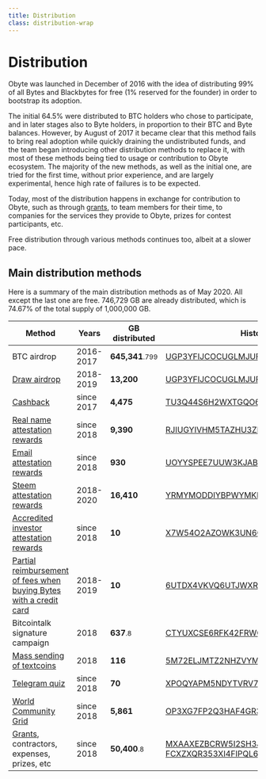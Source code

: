 ```yaml
---
title: Distribution
class: distribution-wrap
---
```


# Distribution

<div class="sub-block">
    Obyte was launched in December of 2016 with the idea of distributing 99% of all Bytes and Blackbytes for free (1% reserved for the founder) in order to bootstrap its adoption.
</div>
<div class="sub-text-block">
    <p>
        The initial 64.5% were distributed to BTC holders who chose to participate, and in later stages also to Byte holders, in proportion to their BTC and Byte balances. However, by August of 2017 it became clear that this method fails to bring real adoption while quickly draining the undistributed funds, and the team began introducing other distribution methods to replace it, with most of these methods being tied to usage or contribution to Obyte ecosystem. The majority of the new methods, as well as the initial one, are tried for the first time, without prior experience, and are largely experimental, hence high rate of failures is to be expected.
    </p>
</div>

Today, most of the distribution happens in exchange for contribution to Obyte, such as through [grants](/grants), to team members for their time, to companies for the services they provide to Obyte, prizes for contest participants, etc.

Free distribution through various methods continues too, albeit at a slower pace.

<div class="distribution-block">
    <div class="info-block">
        <h2>Main distribution methods</h2>
        <p>Here is a summary of the main distribution methods as of May 2020. All except the last one are free. 746,729 GB are already distributed, which is 74.67% of the total supply of 1,000,000 GB.</p>
    </div>
    <table>
    <thead>
    <tr>
        <th>Method</th>
        <th>Years</th>
        <th>GB distributed</th>
        <th>History</th>
    </tr>
    </thead>
    <tbody>
    <tr>
        <td>BTC airdrop</td>
        <td>2016-2017</td>
        <td><b>645,341</b><small>.799</small></td>
        <td><a target="target=_blank" href="https://explorer.obyte.org/#UGP3YFIJCOCUGLMJUFKLXLNYNO4S7PT6">UGP3YFIJCOCUGLMJUFKLXLNYNO4S7PT6</a></td>
    </tr>
    <tr>
        <td><a target="_blank" href="https://medium.com/obyte/weekly-draw-for-the-byteball-community-f464ae731c88">Draw airdrop</a></td>
        <td>2018-2019</td>
        <td><b>13,200</b></td>
        <td><a target="_blank" href="https://explorer.obyte.org/#UGP3YFIJCOCUGLMJUFKLXLNYNO4S7PT6">UGP3YFIJCOCUGLMJUFKLXLNYNO4S7PT6</a></td>
    </tr>
    <tr>
        <td><a target="_blank" href="https://medium.com/obyte/byteball-cashback-program-9c717b8d3173">Cashback</a></td>    
        <td>since 2017</td>    
        <td><b>4,475</b></td>    
        <td><a target="_blank" href="https://explorer.obyte.org/#TU3Q44S6H2WXTGQO6BZAGWFKKJCF7Q3W">TU3Q44S6H2WXTGQO6BZAGWFKKJCF7Q3W</a></td>    
    </tr>
    <tr>
        <td><a target="_blank" href="https://medium.com/obyte/bringing-identity-to-crypto-b35964feee8e">Real name attestation rewards</a></td>
        <td>since 2018</td>
        <td><b>9,390</b></td>
        <td><a target="_blank" href="https://explorer.obyte.org/#RJIUGYIVHM5TAZHU3ZPNTNZL5JF4JUTN">RJIUGYIVHM5TAZHU3ZPNTNZL5JF4JUTN</a></td>
    </tr>
    <tr>
        <td><a target="_blank" href="https://medium.com/obyte/distribution-to-verified-emails-and-sending-cryptocurrency-to-email-episode-ii-cb955fe19d7e?target=_blank">Email attestation rewards</a></td>
        <td>since 2018</td>
        <td><b>930</b></td>
        <td><a target="_blank" href="https://explorer.obyte.org/#UOYYSPEE7UUW3KJAB5F4Y4AWMYMDDB4Y">UOYYSPEE7UUW3KJAB5F4Y4AWMYMDDB4Y</a></td>
    </tr>
    <tr>
        <td><a target="_blank" href="https://medium.com/obyte/introducing-a-bridge-between-byteball-and-steem-and-an-airdrop-548d7958b9e9">Steem attestation rewards</a></td>
        <td>2018-2020</td>
        <td><b>16,410</b></td>
        <td><a target="_blank" href="https://explorer.obyte.org/#YRMYMODDIYBPWYMKFF6HIPDTDVHLDXSF">YRMYMODDIYBPWYMKFF6HIPDTDVHLDXSF</a></td>
    </tr>
    <tr>
        <td><a target="_blank" href="https://medium.com/obyte/attestation-of-accredited-investors-d4a8dabf683b">Accredited investor attestation rewards</a></td>
        <td>since 2018</td>
        <td><b>10</b></td>
        <td><a target="_blank" href="https://explorer.obyte.org/#X7W54O2AZOWK3UN6CJG2TKZ67I2R5DOF">X7W54O2AZOWK3UN6CJG2TKZ67I2R5DOF</a></td>
    </tr>
    <tr>
        <td><a target="_blank" href="https://medium.com/obyte/buying-bytes-with-visa-or-mastercard-d8ee2d1a2b07">Partial reimbursement of fees when buying Bytes with a credit card</a></td>
        <td>2018-2019</td>
        <td><b>10</b></td>
        <td><a target="_blank" href="https://explorer.obyte.org/#6UTDX4VKVQ6UTJWXR4PCWQ42XKBG3BX5">6UTDX4VKVQ6UTJWXR4PCWQ42XKBG3BX5</a></td>
    </tr>
    <tr>
        <td>Bitcointalk signature campaign</td>
        <td>2018</td>
        <td><b>637</b><small>.8</small></td>
        <td><a target="_blank" href="https://explorer.obyte.org/#CTYUXCSE6RFK42FRWOYEK62TSRQ4PQ7R">CTYUXCSE6RFK42FRWOYEK62TSRQ4PQ7R</a></td>
    </tr>
    <tr>
        <td><a target="_blank" href="https://medium.com/obyte-help/using-mailchimp-to-mass-send-payments-as-textcoins-5c1db06342e3">Mass sending of textcoins</a></td>
        <td>2018</td>
        <td><b>116</b></td>
        <td><a target="_blank" href="https://explorer.obyte.org/#5M72ELJMTZ2NHZVYMZ4CDJSKJO2QXIPK">5M72ELJMTZ2NHZVYMZ4CDJSKJO2QXIPK</a></td>
    </tr>
    <tr>
        <td><a target="_blank" href="https://medium.com/obyte/money-for-knowledge-distribution-via-telegram-quiz-bot-2dd400e22997?target=_blank">Telegram quiz</a></td>
        <td>since 2018</td>
        <td><b>70</b></td>
        <td><a target="_blank" href="https://explorer.obyte.org/#XPOQYAPM5NDYTVRV763C2G557GMKRZXL">XPOQYAPM5NDYTVRV763C2G557GMKRZXL</a></td>
    </tr>
    <tr>
        <td><a href="/distribution/world-community-grid">World Community Grid</a></td>
        <td>since 2018</td>
        <td><b>5,861</b></td>
        <td><a target="_blank" href="https://explorer.obyte.org/#OP3XG7FP2Q3HAF4GR33YCFI7BHLAZMFW">OP3XG7FP2Q3HAF4GR33YCFI7BHLAZMFW</a></td>
    </tr>
    <tr>
        <td><a href="/grants">Grants</a>, contractors, expenses, prizes, etc</td>
        <td>since 2018</td>
        <td><b>50,400</b><small>.8</small></td>
        <td>
            <a target="_blank" href="https://explorer.obyte.org/#MXAAXEZBCRW5I2SH3JQQIQKVY2XS3D66">MXAAXEZBCRW5I2SH3JQQIQKVY2XS3D66</a> <br>
            <a target="_blank" href="https://explorer.obyte.org/#FCXZXQR353XI4FIPQL6U4G2EQJL4CCU2">FCXZXQR353XI4FIPQL6U4G2EQJL4CCU2</a>
        </td>
    </tr>
    </tbody>
    </table>
</div>
